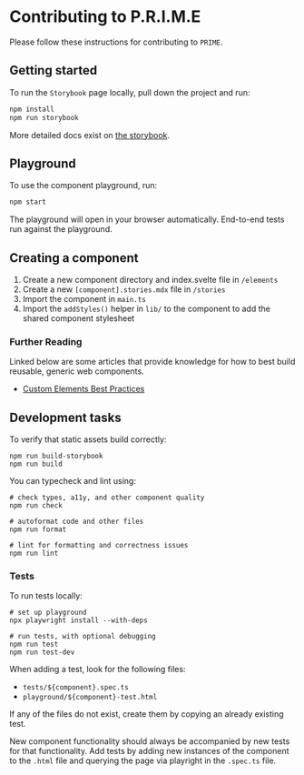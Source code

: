 # Contributing to P.R.I.M.E

Please follow these instructions for contributing to `PRIME`.

## Getting started

To run the `Storybook` page locally, pull down the project and run:

```bash
npm install
npm run storybook
```

More detailed docs exist on [the storybook](https://www.viam.com/prime).

## Playground

To use the component playground, run:

```bash
npm start
```

The playground will open in your browser automatically. End-to-end tests run against the playground.

## Creating a component

1. Create a new component directory and index.svelte file in `/elements`
2. Create a new `[component].stories.mdx` file in `/stories`
3. Import the component in `main.ts`
4. Import the `addStyles()` helper in `lib/` to the component to add the shared component stylesheet

### Further Reading

Linked below are some articles that provide knowledge for how to best build reusable, generic web components.

- [Custom Elements Best Practices](https://web.dev/custom-elements-best-practices/)

## Development tasks

To verify that static assets build correctly:

```shell
npm run build-storybook
npm run build
```

You can typecheck and lint using:

```shell
# check types, a11y, and other component quality
npm run check

# autoformat code and other files
npm run format

# lint for formatting and correctness issues
npm run lint
```

### Tests

To run tests locally:

```shell
# set up playground
npx playwright install --with-deps

# run tests, with optional debugging
npm run test
npm run test-dev
```

When adding a test, look for the following files:

- `tests/${component}.spec.ts`
- `playground/${component}-test.html`

If any of the files do not exist, create them by copying an already existing test.

New component functionality should always be accompanied by new tests for that functionality. Add tests by adding new instances of the component to the `.html` file and querying the page via playright in the `.spec.ts` file.

